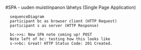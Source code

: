 #SPA - uuden muistiinpanon lähetys (Single Page Application)
```mermaid
  sequenceDiagram
  participant bc as browser client (HTTP Request)
  participant s as server (HTTP Response)  

  bc->>s: New SPA note coming up! POST
  Note left of bc: testing how this looks like 
  s->>bc: Great! HTTP Status Code: 201 Created.

```
